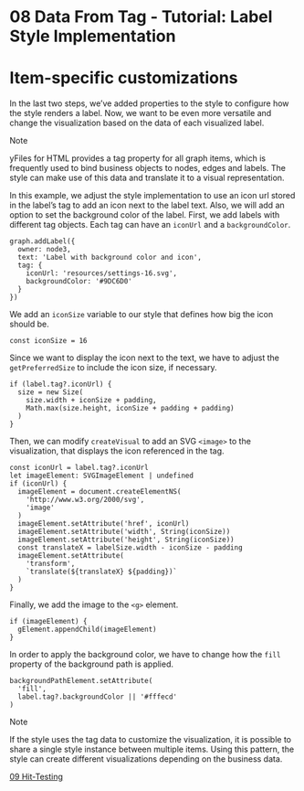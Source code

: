 <!--
 //////////////////////////////////////////////////////////////////////////////
 // @license
 // This file is part of yFiles for HTML 2.6.0.3.
 // Use is subject to license terms.
 //
 // Copyright (c) 2000-2024 by yWorks GmbH, Vor dem Kreuzberg 28,
 // 72070 Tuebingen, Germany. All rights reserved.
 //
 //////////////////////////////////////////////////////////////////////////////
-->
# 08 Data From Tag - Tutorial: Label Style Implementation

# Item-specific customizations

In the last two steps, we’ve added properties to the style to configure how the style renders a label. Now, we want to be even more versatile and change the visualization based on the data of each visualized label.

Note

yFiles for HTML provides a tag property for all graph items, which is frequently used to bind business objects to nodes, edges and labels. The style can make use of this data and translate it to a visual representation.

In this example, we adjust the style implementation to use an icon url stored in the label’s tag to add an icon next to the label text. Also, we will add an option to set the background color of the label. First, we add labels with different tag objects. Each tag can have an `iconUrl` and a `backgroundColor`.

```
graph.addLabel({
  owner: node3,
  text: 'Label with background color and icon',
  tag: {
    iconUrl: 'resources/settings-16.svg',
    backgroundColor: '#9DC6D0'
  }
})
```

We add an `iconSize` variable to our style that defines how big the icon should be.

```
const iconSize = 16
```

Since we want to display the icon next to the text, we have to adjust the `getPreferredSize` to include the icon size, if necessary.

```
if (label.tag?.iconUrl) {
  size = new Size(
    size.width + iconSize + padding,
    Math.max(size.height, iconSize + padding + padding)
  )
}
```

Then, we can modify `createVisual` to add an SVG `<image>` to the visualization, that displays the icon referenced in the tag.

```
const iconUrl = label.tag?.iconUrl
let imageElement: SVGImageElement | undefined
if (iconUrl) {
  imageElement = document.createElementNS(
    'http://www.w3.org/2000/svg',
    'image'
  )
  imageElement.setAttribute('href', iconUrl)
  imageElement.setAttribute('width', String(iconSize))
  imageElement.setAttribute('height', String(iconSize))
  const translateX = labelSize.width - iconSize - padding
  imageElement.setAttribute(
    'transform',
    `translate(${translateX} ${padding})`
  )
}
```

Finally, we add the image to the `<g>` element.

```
if (imageElement) {
  gElement.appendChild(imageElement)
}
```

In order to apply the background color, we have to change how the `fill` property of the background path is applied.

```
backgroundPathElement.setAttribute(
  'fill',
  label.tag?.backgroundColor || '#fffecd'
)
```

Note

If the style uses the tag data to customize the visualization, it is possible to share a single style instance between multiple items. Using this pattern, the style can create different visualizations depending on the business data.

[09 Hit-Testing](../../tutorial-style-implementation-label/09-hit-testing/)
